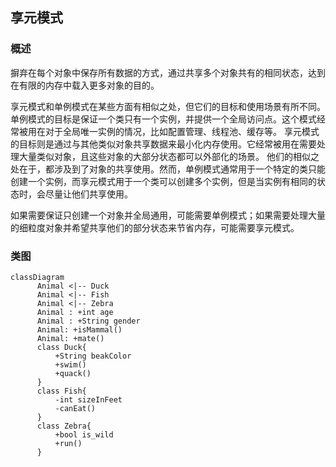 ## 享元模式

### 概述
摒弃在每个对象中保存所有数据的方式，通过共享多个对象共有的相同状态，达到在有限的内存中载入更多对象的目的。

享元模式和单例模式在某些方面有相似之处，但它们的目标和使用场景有所不同。 
单例模式的目标是保证一个类只有一个实例，并提供一个全局访问点。这个模式经常被用在对于全局唯一实例的情况，比如配置管理、线程池、缓存等。
享元模式的目标则是通过与其他类似对象共享数据来最小化内存使用。它经常被用在需要处理大量类似对象，且这些对象的大部分状态都可以外部化的场景。
他们的相似之处在于，都涉及到了对象的共享使用。然而，单例模式通常用于一个特定的类只能创建一个实例，而享元模式用于一个类可以创建多个实例，但是当实例有相同的状态时，会尽量让他们共享使用。

如果需要保证只创建一个对象并全局通用，可能需要单例模式；如果需要处理大量的细粒度对象并希望共享他们的部分状态来节省内存，可能需要享元模式。

### 类图
```mermaid
classDiagram
      Animal <|-- Duck
      Animal <|-- Fish
      Animal <|-- Zebra
      Animal : +int age
      Animal : +String gender
      Animal: +isMammal()
      Animal: +mate()
      class Duck{
          +String beakColor
          +swim()
          +quack()
      }
      class Fish{
          -int sizeInFeet
          -canEat()
      }
      class Zebra{
          +bool is_wild
          +run()
      }
```
